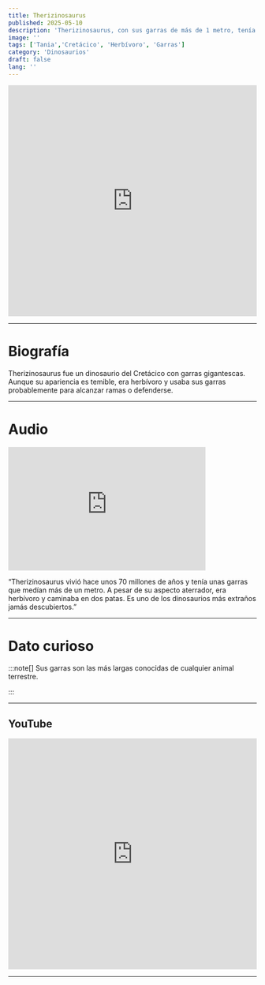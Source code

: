 ```yaml
---
title: Therizinosaurus
published: 2025-05-10
description: 'Therizinosaurus, con sus garras de más de 1 metro, tenía una dieta herbívora pese a su aspecto aterrador.'
image: ''
tags: ['Tania','Cretácico', 'Herbívoro', 'Garras']
category: 'Dinosaurios'
draft: false 
lang: ''
---
```

<iframe width="100%" height="468" src="https://drive.google.com/file/d/1SXYD4jb1UpuAJ-WZcry5gRvcWI-db88y/preview" frameborder="0" allowfullscreen></iframe>

---

# Biografía
Therizinosaurus fue un dinosaurio del Cretácico con garras gigantescas. Aunque su apariencia es temible, era herbívoro y usaba sus garras probablemente para alcanzar ramas o defenderse.

---
# Audio

<iframe width="400" height="250" src="https://drive.google.com/file/d/1ryPlYc-Z_QXCAMVLC9M5vXEMfTP-DbOv/preview" frameborder="0" allowfullscreen></iframe>

“Therizinosaurus vivió hace unos 70 millones de años y tenía unas garras que medían más de un metro. A pesar de su aspecto aterrador, era herbívoro y caminaba en dos patas. Es uno de los dinosaurios más extraños jamás descubiertos.”

---

# Dato curioso
:::note[]
Sus garras son las más largas conocidas de cualquier animal terrestre.

:::

---
## YouTube

<iframe width="100%" height="468" src="https://www.youtube.com/embed/vAHaiakspiM?si=kSryEjHMV8pnKFur" title="YouTube video player" frameborder="0" allow="accelerometer; autoplay; clipboard-write; encrypted-media; gyroscope; picture-in-picture; web-share" allowfullscreen></iframe>

---
